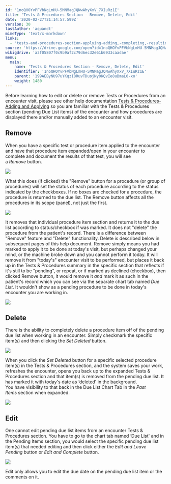 ```yaml
---
id: '1noQHOYvPFVbNgLmHU-5MNMagJQNwAhyXxV_7XIuRz1E'
title: 'Tests & Procedures Section - Remove, Delete, Edit'
date: '2020-02-27T21:14:57.599Z'
version: 30
lastAuthor: 'aquandt'
mimeType: 'text/x-markdown'
links:
  - 'tests-and-procedures-section-applying-adding,-completing,-resulting.md'
source: 'https://drive.google.com/open?id=1noQHOYvPFVbNgLmHU-5MNMagJQNwAhyXxV_7XIuRz1E'
wikigdrive: 'a3f05807f0c9b9af2c79d6ec32e61b6933caadae'
menu:
  main:
    name: 'Tests & Procedures Section - Remove, Delete, Edit'
    identifier: '1noQHOYvPFVbNgLmHU-5MNMagJQNwAhyXxV_7XIuRz1E'
    parent: '199AEByNU97uYKqzI8RuvTDuojNy0KQvIe8uBmaL0-xo'
    weight: 1480
---
```

Before learning how to edit or delete or remove Tests or Procedures from an encounter visit, please see other help documentation [Tests & Procedures-Adding and Applying](tests-and-procedures-section-applying-adding,-completing,-resulting.md) so you are familiar with the Tests & Procedures section (pending Due List items) of the encounter and how procedures are displayed there and/or manually added to an encounter visit.
  
## Remove  
  
When you have a specific test or procedure item applied to the encounter and have that procedure item expanded/open in your encounter to complete and document the results of that test, you will see a *Remove* button.
  
![](../tests-and-procedures-section-remove,-delete,-edit.assets/10000201000004690000009BE6B1ADC4688FA58B.png)  

What this does (if clicked) the "Remove" button for a procedure (or group of procedures) will set the status of each procedure according to the status indicated by the checkboxes. If no boxes are checked for a procedure, the procedure is returned to the due list. The Remove button affects all the procedures in its scope (panel), not just the first.
  
![](../tests-and-procedures-section-remove,-delete,-edit.assets/100002010000032E000000A9D4CBD14F2308F0B1.png)  

It removes that individual procedure item section and returns it to the due list according to status/checkbox if was marked. It does not "delete" the procedure from the patient's record. There is a difference between "Remove" feature and "Delete" functionality. Delete is described below in subsequent pages of this help document. Remove simply means you had marked to apply it to be done at today's visit, but perhaps changed your mind, or the machine broke down and you cannot perform it today. It will remove it from "today's" encounter visit to be performed, but places it back up in the Tests & Procedures summary in the specific section that reflects if it's still to be "pending", or repeat, or if marked as declined (checkbox), then clicked Remove button, it would remove it *and* mark it as such in the patient's record which you can see via the separate chart tab named *Due List*. It wouldn't show as a pending procedure to be done in today's encounter you are working in.
  
![](../tests-and-procedures-section-remove,-delete,-edit.assets/1000020100000001000000014C77D75F6DC67A52.png)  

  
## Delete  
  
There is the ability to completely delete a procedure item off of the pending due list when working in an encounter. Simply checkmark the specific item(s) and then clicking the *Set Deleted* button.
  
![](../tests-and-procedures-section-remove,-delete,-edit.assets/100000000000047E00000209708A6715CB845BCC.png)  

When you click the *Set Deleted* button for a specific selected procedure item(s) in the Tests & Procedures section, and the system saves your work, refreshes the encounter, opens you back up to the expanded Tests & Procedures section and that item(s) is removed from the pending due list. It has marked it with today's date as ‘deleted' in the background.  
You have visibility to that back in the Due List Chart Tab in the *Past Items* section when expanded.
  
![](../tests-and-procedures-section-remove,-delete,-edit.assets/1000000000000541000000DFACFDDAA27D814342.png)  

  
## Edit  
  
One cannot edit pending due list items from an encounter Tests & Procedures section. You have to go to the chart tab named ‘Due List' and in the Pending Items section, you would select the specific pending due list item(s) that needed editing and then click either the *Edit and Leave Pending* button or *Edit and Complete* button.
  
![](../tests-and-procedures-section-remove,-delete,-edit.assets/100000000000052C0000024EC7C16025A707F422.png)  

Edit only allows you to edit the due date on the pending due list item or the comments on it.
